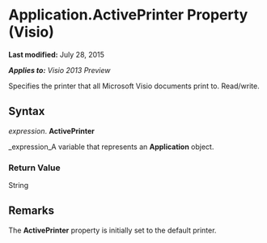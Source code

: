 
# Application.ActivePrinter Property (Visio)

 **Last modified:** July 28, 2015

 _**Applies to:** Visio 2013 Preview_

Specifies the printer that all Microsoft Visio documents print to. Read/write.


## Syntax

 _expression_. **ActivePrinter**

 _expression_A variable that represents an  **Application** object.


### Return Value

String


## Remarks

The  **ActivePrinter** property is initially set to the default printer.

